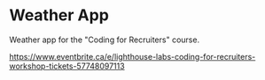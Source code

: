 # Weather App

Weather app for the "Coding for Recruiters" course.

https://www.eventbrite.ca/e/lighthouse-labs-coding-for-recruiters-workshop-tickets-57748097113
